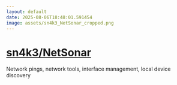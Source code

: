 ```yaml
---
layout: default
date: 2025-08-06T18:48:01.591454
image: assets/sn4k3_NetSonar_cropped.png
---
```


# [sn4k3/NetSonar](https://github.com/sn4k3/NetSonar)

Network pings, network tools, interface management, local device discovery
